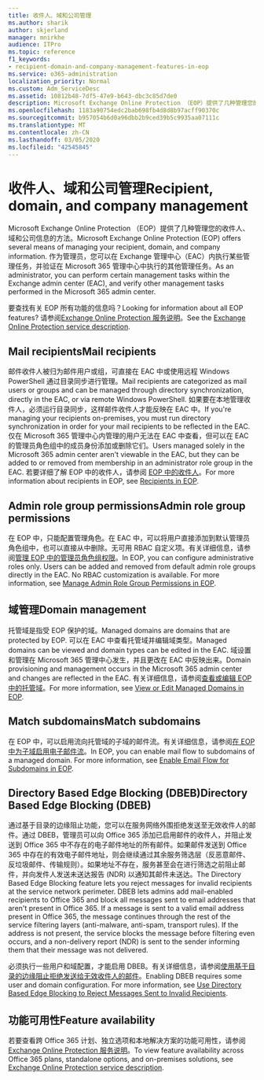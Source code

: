 ```yaml
---
title: 收件人、域和公司管理
ms.author: sharik
author: skjerland
manager: mnirkhe
audience: ITPro
ms.topic: reference
f1_keywords:
- recipient-domain-and-company-management-features-in-eop
ms.service: o365-administration
localization_priority: Normal
ms.custom: Adm_ServiceDesc
ms.assetid: 10812b48-7df5-47e9-b643-dbc3c85d7de0
description: Microsoft Exchange Online Protection （EOP）提供了几种管理您的收件人、域和公司信息的方法。 作为管理员，您可以在 Exchange 管理中心（EAC）内执行某些管理任务，并验证在 Microsoft 365 管理中心中执行的其他管理任务。
ms.openlocfilehash: 1183a90754edc2bab698fb4d8d8b97acff90370c
ms.sourcegitcommit: b957054b6d0a96dbb2b9ced39b5c9935aa07111c
ms.translationtype: MT
ms.contentlocale: zh-CN
ms.lasthandoff: 03/05/2020
ms.locfileid: "42545845"
---
```

# <a name="recipient-domain-and-company-management"></a><span data-ttu-id="83242-104">收件人、域和公司管理</span><span class="sxs-lookup"><span data-stu-id="83242-104">Recipient, domain, and company management</span></span>

<span data-ttu-id="83242-105">Microsoft Exchange Online Protection （EOP）提供了几种管理您的收件人、域和公司信息的方法。</span><span class="sxs-lookup"><span data-stu-id="83242-105">Microsoft Exchange Online Protection (EOP) offers several means of managing your recipient, domain, and company information.</span></span> <span data-ttu-id="83242-106">作为管理员，您可以在 Exchange 管理中心（EAC）内执行某些管理任务，并验证在 Microsoft 365 管理中心中执行的其他管理任务。</span><span class="sxs-lookup"><span data-stu-id="83242-106">As an administrator, you can perform certain management tasks within the Exchange admin center (EAC), and verify other management tasks performed in the Microsoft 365 admin center.</span></span>
  
<span data-ttu-id="83242-107">要查找有关 EOP 所有功能的信息吗？</span><span class="sxs-lookup"><span data-stu-id="83242-107">Looking for information about all EOP features?</span></span> <span data-ttu-id="83242-108">请参阅[Exchange Online Protection 服务说明](exchange-online-protection-service-description.md)。</span><span class="sxs-lookup"><span data-stu-id="83242-108">See the [Exchange Online Protection service description](exchange-online-protection-service-description.md).</span></span>
  
## <a name="mail-recipients"></a><span data-ttu-id="83242-109">Mail recipients</span><span class="sxs-lookup"><span data-stu-id="83242-109">Mail recipients</span></span>

<span data-ttu-id="83242-110">邮件收件人被归为邮件用户或组，可直接在 EAC 中或使用远程 Windows PowerShell 通过目录同步进行管理。</span><span class="sxs-lookup"><span data-stu-id="83242-110">Mail recipients are categorized as mail users or groups and can be managed through directory synchronization, directly in the EAC, or via remote Windows PowerShell.</span></span> <span data-ttu-id="83242-111">如果要在本地管理收件人，必须运行目录同步，这样邮件收件人才能反映在 EAC 中。</span><span class="sxs-lookup"><span data-stu-id="83242-111">If you're managing your recipients on-premises, you must run directory synchronization in order for your mail recipients to be reflected in the EAC.</span></span> <span data-ttu-id="83242-112">仅在 Microsoft 365 管理中心内管理的用户无法在 EAC 中查看，但可以在 EAC 的管理员角色组中的成员身份添加或删除它们。</span><span class="sxs-lookup"><span data-stu-id="83242-112">Users managed solely in the Microsoft 365 admin center aren't viewable in the EAC, but they can be added to or removed from membership in an administrator role group in the EAC.</span></span> <span data-ttu-id="83242-113">若要详细了解 EOP 中的收件人，请参阅 [EOP 中的收件人](https://go.microsoft.com/fwlink/p/?LinkId=280011)。</span><span class="sxs-lookup"><span data-stu-id="83242-113">For more information about recipients in EOP, see [Recipients in EOP](https://go.microsoft.com/fwlink/p/?LinkId=280011).</span></span>
  
## <a name="admin-role-group-permissions"></a><span data-ttu-id="83242-114">Admin role group permissions</span><span class="sxs-lookup"><span data-stu-id="83242-114">Admin role group permissions</span></span>

<span data-ttu-id="83242-p105">在 EOP 中，只能配置管理角色。在 EAC 中，可以将用户直接添加到默认管理员角色组中，也可以直接从中删除。无可用 RBAC 自定义项。有关详细信息，请参阅[管理 EOP 中的管理员角色组权限](https://go.microsoft.com/fwlink/p/?LinkId=282238)。</span><span class="sxs-lookup"><span data-stu-id="83242-p105">In EOP, you can configure administrative roles only. Users can be added and removed from default admin role groups directly in the EAC. No RBAC customization is available. For more information, see [Manage Admin Role Group Permissions in EOP](https://go.microsoft.com/fwlink/p/?LinkId=282238).</span></span>
  
## <a name="domain-management"></a><span data-ttu-id="83242-119">域管理</span><span class="sxs-lookup"><span data-stu-id="83242-119">Domain management</span></span>

<span data-ttu-id="83242-120">托管域是指受 EOP 保护的域。</span><span class="sxs-lookup"><span data-stu-id="83242-120">Managed domains are domains that are protected by EOP.</span></span> <span data-ttu-id="83242-121">可以在 EAC 中查看托管域并编辑域类型。</span><span class="sxs-lookup"><span data-stu-id="83242-121">Managed domains can be viewed and domain types can be edited in the EAC.</span></span> <span data-ttu-id="83242-122">域设置和管理在 Microsoft 365 管理中心发生，并且更改在 EAC 中反映出来。</span><span class="sxs-lookup"><span data-stu-id="83242-122">Domain provisioning and management occurs in the Microsoft 365 admin center and changes are reflected in the EAC.</span></span> <span data-ttu-id="83242-123">有关详细信息，请参阅[查看或编辑 EOP 中的托管域](https://go.microsoft.com/fwlink/p/?LinkId=282239)。</span><span class="sxs-lookup"><span data-stu-id="83242-123">For more information, see [View or Edit Managed Domains in EOP](https://go.microsoft.com/fwlink/p/?LinkId=282239).</span></span>
  
## <a name="match-subdomains"></a><span data-ttu-id="83242-124">Match subdomains</span><span class="sxs-lookup"><span data-stu-id="83242-124">Match subdomains</span></span>

<span data-ttu-id="83242-p107">在 EOP 中，可以启用流向托管域的子域的邮件流。有关详细信息，请参阅[在 EOP 中为子域启用电子邮件流](https://go.microsoft.com/fwlink/p/?LinkId=397213)。</span><span class="sxs-lookup"><span data-stu-id="83242-p107">In EOP, you can enable mail flow to subdomains of a managed domain. For more information, see [Enable Email Flow for Subdomains in EOP](https://go.microsoft.com/fwlink/p/?LinkId=397213).</span></span> 
  
## <a name="directory-based-edge-blocking-dbeb"></a><span data-ttu-id="83242-127">Directory Based Edge Blocking (DBEB)</span><span class="sxs-lookup"><span data-stu-id="83242-127">Directory Based Edge Blocking (DBEB)</span></span>

<span data-ttu-id="83242-p108">通过基于目录的边缘阻止功能，您可以在服务网络外围拒绝发送至无效收件人的邮件。通过 DBEB，管理员可以向 Office 365 添加已启用邮件的收件人，并阻止发送到 Office 365 中不存在的电子邮件地址的所有邮件。如果邮件发送到 Office 365 中存在的有效电子邮件地址，则会继续通过其余服务筛选层（反恶意邮件、反垃圾邮件、传输规则）。如果地址不存在，服务甚至会在进行筛选之前阻止邮件，并向发件人发送未送达报告 (NDR) 以通知其邮件未送达。</span><span class="sxs-lookup"><span data-stu-id="83242-p108">The Directory Based Edge Blocking feature lets you reject messages for invalid recipients at the service network perimeter. DBEB lets admins add mail-enabled recipients to Office 365 and block all messages sent to email addresses that aren't present in Office 365. If a message is sent to a valid email address present in Office 365, the message continues through the rest of the service filtering layers (anti-malware, anti-spam, transport rules). If the address is not present, the service blocks the message before filtering even occurs, and a non-delivery report (NDR) is sent to the sender informing them that their message was not delivered.</span></span> 
  
<span data-ttu-id="83242-p109">必须执行一些用户和域配置，才能启用 DBEB。有关详细信息，请参阅[使用基于目录的边缘阻止拒绝发送给无效收件人的邮件](https://go.microsoft.com/fwlink/p/?LinkId=390676)。</span><span class="sxs-lookup"><span data-stu-id="83242-p109">Enabling DBEB requires some user and domain configuration. For more information, see [Use Directory Based Edge Blocking to Reject Messages Sent to Invalid Recipients](https://go.microsoft.com/fwlink/p/?LinkId=390676).</span></span>
  
## <a name="feature-availability"></a><span data-ttu-id="83242-134">功能可用性</span><span class="sxs-lookup"><span data-stu-id="83242-134">Feature availability</span></span>

<span data-ttu-id="83242-135">若要查看跨 Office 365 计划、独立选项和本地解决方案的功能可用性，请参阅[Exchange Online Protection 服务说明](exchange-online-protection-service-description.md)。</span><span class="sxs-lookup"><span data-stu-id="83242-135">To view feature availability across Office 365 plans, standalone options, and on-premises solutions, see [Exchange Online Protection service description](exchange-online-protection-service-description.md).</span></span>

